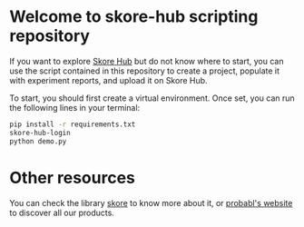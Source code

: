 # Welcome to skore-hub scripting repository

If you want to explore [Skore Hub](https://probabl.ai/skore) but do not know where to start, you can use the script contained in this repository to create a project, populate it with experiment reports, and upload it on Skore Hub.

To start, you should first create a virtual environment. Once set, you can run the following lines in your terminal:  

```bash
pip install -r requirements.txt
skore-hub-login
python demo.py
```

# Other resources

You can check the library [skore](https://github.com/probabl-ai/skore) to know more about it, or [probabl's website](https://probabl.ai/) to discover all our products.
